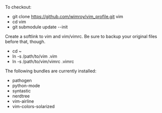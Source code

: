 To checkout:
- git clone https://github.com/wimroy/vim_profile.git    vim
- cd vim
- git submodule update --init


Create a softlink to vim and vim/vimrc. Be sure to backup your original files before that, though.
- cd ~
- ln -s /path/to/vim    .vim
- ln -s /path/to/vim/vimrc    .vimrc


The following bundles are currently installed:
- pathogen
- python-mode
- syntastic
- nerdtree
- vim-airline
- vim-colors-solarized
